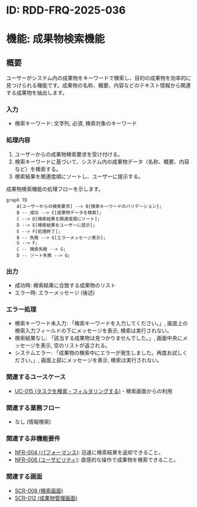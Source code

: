 # ID: RDD-FRQ-2025-036

# 機能: 成果物検索機能

## 概要

ユーザーがシステム内の成果物をキーワードで検索し、目的の成果物を効率的に見つけられる機能です。成果物の名称、概要、内容などのテキスト情報から関連する成果物を抽出します。

### 入力

- 検索キーワード: 文字列, 必須, 検索対象のキーワード

### 処理内容

1. ユーザーからの成果物検索要求を受け付ける。
1. 検索キーワードに基づいて、システム内の成果物データ（名称、概要、内容など）を検索する。
1. 検索結果を関連度順にソートし、ユーザーに提示する。

成果物検索機能の処理フローを示します。

```mermaid
graph TD
    A[ユーザーからの検索要求] --> B{検索キーワードのバリデーション};
    B -- 成功 --> C[成果物データを検索];
    C --> D[検索結果を関連度順にソート];
    D --> E[検索結果をユーザーに提示];
    E --> F[処理終了];
    B -- 失敗 --> G[エラーメッセージ表示];
    G --> F;
    C -- 検索失敗 --> G;
    D -- ソート失敗 --> G;
```

### 出力

- 成功時: 検索結果に合致する成果物のリスト
- エラー時: エラーメッセージ (後述)

### エラー処理

- 検索キーワード未入力: 「検索キーワードを入力してください。」, 画面上の検索入力フィールドの下にメッセージを表示, 検索は実行されない。
- 検索結果なし: 「該当する成果物は見つかりませんでした。」, 画面中央にメッセージを表示, 空のリストが返される。
- システムエラー: 「成果物の検索中にエラーが発生しました。再度お試しください。」, 画面上部にメッセージを表示, 検索は実行されない。

### 関連するユースケース

- [UC-015 (タスクを検索・フィルタリングする)](../use-cases/uc-015-search-filter-tasks.md) - 検索画面からの利用

### 関連する業務フロー

- なし (情報検索)

### 関連する非機能要件

- [NFR-004 (パフォーマンス)](../non-functional-requirements/nfr-004-performance.md): 迅速に検索結果を返却できること。
- [NFR-008 (ユーザビリティ)](../non-functional-requirements/nfr-008-usability.md): 直感的な操作で成果物を検索できること。

### 関連する画面

- [SCR-008 (検索画面)](../screens/scr-008-search-screen.md)
- [SCR-012 (成果物管理画面)](../screens/scr-012-artifact-management-screen.md)
